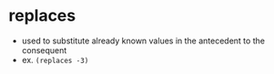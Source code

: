 # replaces

- used to substitute already known values in the antecedent to the consequent
- ex. `(replaces -3)`
